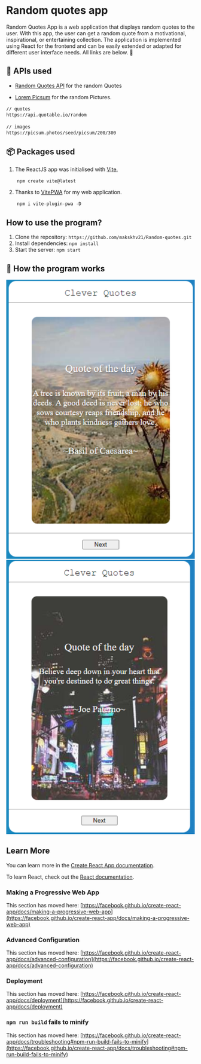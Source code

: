 # Random quotes app 

Random Quotes App is a web application that displays random quotes to the user. With this app, the user can get a random quote from a motivational, inspirational, or entertaining collection. The application is implemented using React for the frontend and can be easily extended or adapted for different user interface needs. 
All links are below. :hugs:

## :cowboy_hat_face: APIs used

- [Random Quotes API](https://github.com/lukePeavey/quotable) for the random Quotes

- [Lorem Picsum](https://picsum.photos/) for the random Pictures.

```
// quotes
https://api.quotable.io/random

// images
https://picsum.photos/seed/picsum/200/300
```

## :package: Packages used

1. The ReactJS app was initialised with [Vite.](https://vitejs.dev/)
```javascript
    npm create vite@latest
```
2.  Thanks to [VitePWA](https://github.com/vite-pwa/vite-plugin-pwa) for my web application.
```javascript
    npm i vite-plugin-pwa -D
```

## How to use the program?

1. Clone the repository: ``` https://github.com/makskhv21/Random-quotes.git ```
2. Install dependencies: ``` npm install ```
3. Start the server: ``` npm start ```

## :rocket: How the program works 
![image](/vite-project/src/assets/image-1.png) ![image](/vite-project/src/assets/image.png)

## Learn More

You can learn more in the [Create React App documentation](https://facebook.github.io/create-react-app/docs/getting-started).

To learn React, check out the [React documentation](https://reactjs.org/).


### Making a Progressive Web App

This section has moved here: [https://facebook.github.io/create-react-app/docs/making-a-progressive-web-app](https://facebook.github.io/create-react-app/docs/making-a-progressive-web-app)

### Advanced Configuration

This section has moved here: [https://facebook.github.io/create-react-app/docs/advanced-configuration](https://facebook.github.io/create-react-app/docs/advanced-configuration)

### Deployment

This section has moved here: [https://facebook.github.io/create-react-app/docs/deployment](https://facebook.github.io/create-react-app/docs/deployment)

### `npm run build` fails to minify

This section has moved here: [https://facebook.github.io/create-react-app/docs/troubleshooting#npm-run-build-fails-to-minify](https://facebook.github.io/create-react-app/docs/troubleshooting#npm-run-build-fails-to-minify)
